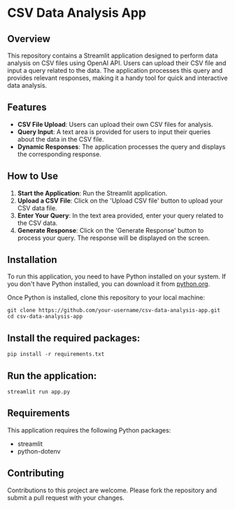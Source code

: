 # CSV Data Analysis App

## Overview
This repository contains a Streamlit application designed to perform data analysis on CSV files using OpenAI API. Users can upload their CSV file and input a query related to the data. The application processes this query and provides relevant responses, making it a handy tool for quick and interactive data analysis.

## Features
- **CSV File Upload**: Users can upload their own CSV files for analysis.
- **Query Input**: A text area is provided for users to input their queries about the data in the CSV file.
- **Dynamic Responses**: The application processes the query and displays the corresponding response.

## How to Use
1. **Start the Application**: Run the Streamlit application.
2. **Upload a CSV File**: Click on the 'Upload CSV file' button to upload your CSV data file.
3. **Enter Your Query**: In the text area provided, enter your query related to the CSV data.
4. **Generate Response**: Click on the 'Generate Response' button to process your query. The response will be displayed on the screen.

## Installation
To run this application, you need to have Python installed on your system. If you don't have Python installed, you can download it from [python.org](https://www.python.org/downloads/).

Once Python is installed, clone this repository to your local machine:

```
git clone https://github.com/your-username/csv-data-analysis-app.git
cd csv-data-analysis-app
```
## Install the required packages:
```
pip install -r requirements.txt
```
## Run the application:
```
streamlit run app.py
```
## Requirements

This application requires the following Python packages:
- streamlit
- python-dotenv
 

## Contributing

Contributions to this project are welcome. Please fork the repository and submit a pull request with your changes.
